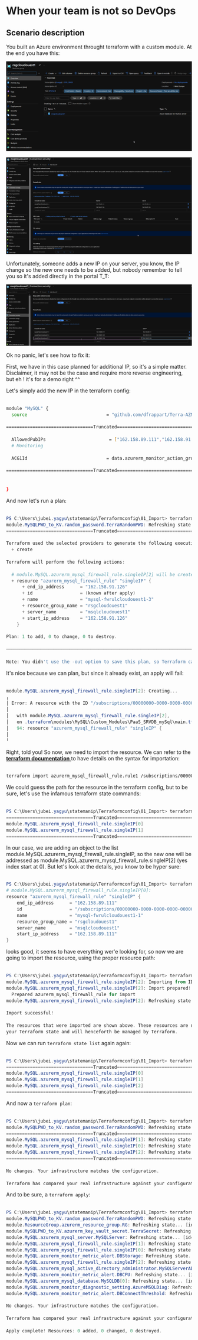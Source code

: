 # When your team is not so DevOps

## Scenario description

You built an Azure environment throught terraform with a custom module.
At the end you have this: 

![Illustration 1](./Img/import001.png)  


![Illustration 2](./Img/import002.png)  
  

Unfortunately, someone adds a new IP on your server, you know, the IP change so the new one needs to be added, but nobody remember to tell you so it's added directly in the portal T_T:

![Illustration 3](./Img/import003.png)  

Ok no panic, let's see how to fix it: 

First, we have in this case planned for additional IP, so it's a simple matter.
Disclaimer, it may not be the case and require more reverse engineering, but eh ! it's for a demo right ^^

Let's simply add the new IP in the terraform config:

```bash

module "MySQL" {
  source                              = "github.com/dfrappart/Terra-AZModuletest//Custom_Modules//PaaS_SRVDB_mySql"

=================================Truncated=================================
  
  AllowedPubIPs                        = ["162.158.89.111","162.158.91.125","162.158.91.126"]
  # Monitoring

  ACG1Id                              = data.azurerm_monitor_action_group.SubACG.id

=================================Truncated=================================


}

```

And now let's run a plan: 

```powershell

PS C:\Users\jubei.yagyu\statemanip\Terraformconfig\01_Import> terraform plan 
module.MySQLPWD_to_KV.random_password.TerraRandomPWD: Refreshing state... [id=none]
=================================Truncated=================================

Terraform used the selected providers to generate the following execution plan. Resource actions are indicated with the following symbols:
  + create

Terraform will perform the following actions:

  # module.MySQL.azurerm_mysql_firewall_rule.singleIP[2] will be created
  + resource "azurerm_mysql_firewall_rule" "singleIP" {
      + end_ip_address      = "162.158.91.126"
      + id                  = (known after apply)
      + name                = "mysql-fwrulcloudouest1-3"
      + resource_group_name = "rsgcloudouest1"
      + server_name         = "msqlcloudouest1"
      + start_ip_address    = "162.158.91.126"
    }

Plan: 1 to add, 0 to change, 0 to destroy.

───────────────────────────────────────────────────────────────────────────────────────────────────────────────────

Note: You didn't use the -out option to save this plan, so Terraform can't guarantee to take exactly these actions if you run "terraform apply" now.

```

It's nice because we can plan, but since it already exist, an apply will fail:

```powershell

module.MySQL.azurerm_mysql_firewall_rule.singleIP[2]: Creating...
╷
│ Error: A resource with the ID "/subscriptions/00000000-0000-0000-0000-000000000000/resourceGroups/rsgcloudouest1/providers/Microsoft.DBforMySQL/servers/msqlcloudouest1/firewallRules/mysql-fwrulcloudouest1-3" already exists - to be managed via Terraform this resource needs to be imported into the State. Please see the resource documentation for "azurerm_mysql_firewall_rule" for more information.
│
│   with module.MySQL.azurerm_mysql_firewall_rule.singleIP[2],
│   on .terraform\modules\MySQL\Custom_Modules\PaaS_SRVDB_mySql\main.tf line 94, in resource "azurerm_mysql_firewall_rule" "singleIP":
│   94: resource "azurerm_mysql_firewall_rule" "singleIP" {
│
╵

```

Right, told you!
So now, we need to import the resource.
We can refer to the <a href="https://registry.terraform.io/providers/hashicorp/azurerm/latest/docs/resources/mysql_firewall_rule" target="_blank"> **terraform documentation** </a> to have details on the syntax for importation:

```bash

terraform import azurerm_mysql_firewall_rule.rule1 /subscriptions/00000000-0000-0000-0000-000000000000/resourceGroups/mygroup1/providers/Microsoft.DBforMySQL/servers/server1/firewallRules/rule1

```

We could guess the path for the resource in the terraform config, but to be sure, let's use the infamous terraform state commands:

```powershell

PS C:\Users\jubei.yagyu\statemanip\Terraformconfig\01_Import> terraform state list
=================================Truncated=================================
module.MySQL.azurerm_mysql_firewall_rule.singleIP[0]
module.MySQL.azurerm_mysql_firewall_rule.singleIP[1]
=================================Truncated=================================

```

In our case, we are adding an object to the list module.MySQL.azurerm_mysql_firewall_rule.singleIP, so the new one will be addressed as module.MySQL.azurerm_mysql_firewall_rule.singleIP[2] (yes index start at 0).
But let's look at the details, you know to be hyper sure:

```powershell

PS C:\Users\jubei.yagyu\statemanip\Terraformconfig\01_Import> terraform state show module.MySQL.azurerm_mysql_firewall_rule.singleIP[0]
# module.MySQL.azurerm_mysql_firewall_rule.singleIP[0]:
resource "azurerm_mysql_firewall_rule" "singleIP" {
    end_ip_address      = "162.158.89.111"
    id                  = "/subscriptions/00000000-0000-0000-0000-000000000000/resourceGroups/rsgcloudouest1/providers/Microsoft.DBforMySQL/servers/msqlcloudouest1/firewallRules/mysql-fwrulcloudouest1-1"
    name                = "mysql-fwrulcloudouest1-1"
    resource_group_name = "rsgcloudouest1"
    server_name         = "msqlcloudouest1"
    start_ip_address    = "162.158.89.111"
}

```

looks good, it seems to have everything wer'e looking for, so now we are going to import the resource, using the proper resource path:

```powershell

PS C:\Users\jubei.yagyu\statemanip\Terraformconfig\01_Import> terraform import module.MySQL.azurerm_mysql_firewall_rule.singleIP[2] "/subscriptions/00000000-0000-0000-0000-000000000000/resourceGroups/rsgcloudouest1/providers/Microsoft.DBforMySQL/servers/msqlcloudouest1/firewallRules/mysql-fwrulcloudouest1-3"
module.MySQL.azurerm_mysql_firewall_rule.singleIP[2]: Importing from ID "/subscriptions/00000000-0000-0000-0000-000000000000/resourceGroups/rsgcloudouest1/providers/Microsoft.DBforMySQL/servers/msqlcloudouest1/firewallRules/mysql-fwrulcloudouest1-3"...
module.MySQL.azurerm_mysql_firewall_rule.singleIP[2]: Import prepared!
  Prepared azurerm_mysql_firewall_rule for import
module.MySQL.azurerm_mysql_firewall_rule.singleIP[2]: Refreshing state... [id=/subscriptions/00000000-0000-0000-0000-000000000000/resourceGroups/rsgcloudouest1/providers/Microsoft.DBforMySQL/servers/msqlcloudouest1/firewallRules/mysql-fwrulcloudouest1-3]

Import successful!

The resources that were imported are shown above. These resources are now in
your Terraform state and will henceforth be managed by Terraform.

```

Now we can run `terraform state list` again again: 

```powershell

PS C:\Users\jubei.yagyu\statemanip\Terraformconfig\01_Import> terraform state list
=================================Truncated=================================
module.MySQL.azurerm_mysql_firewall_rule.singleIP[0]
module.MySQL.azurerm_mysql_firewall_rule.singleIP[1]
module.MySQL.azurerm_mysql_firewall_rule.singleIP[2]
=================================Truncated=================================

```


And now a `terraform plan`: 

```powershell

PS C:\Users\jubei.yagyu\statemanip\Terraformconfig\01_Import> terraform plan      
module.MySQLPWD_to_KV.random_password.TerraRandomPWD: Refreshing state... [id=none]
=================================Truncated=================================
module.MySQL.azurerm_mysql_firewall_rule.singleIP[1]: Refreshing state... [id=/subscriptions/00000000-0000-0000-0000-000000000000/resourceGroups/rsgcloudouest1/providers/Microsoft.DBforMySQL/servers/msqlcloudouest1/firewallRules/mysql-fwrulcloudouest1-2]
module.MySQL.azurerm_mysql_firewall_rule.singleIP[0]: Refreshing state... [id=/subscriptions/00000000-0000-0000-0000-000000000000/resourceGroups/rsgcloudouest1/providers/Microsoft.DBforMySQL/servers/msqlcloudouest1/firewallRules/mysql-fwrulcloudouest1-1]
module.MySQL.azurerm_mysql_firewall_rule.singleIP[2]: Refreshing state... [id=/subscriptions/00000000-0000-0000-0000-000000000000/resourceGroups/rsgcloudouest1/providers/Microsoft.DBforMySQL/servers/msqlcloudouest1/firewallRules/mysql-fwrulcloudouest1-3]
=================================Truncated=================================

No changes. Your infrastructure matches the configuration.

Terraform has compared your real infrastructure against your configuration and found no differences, so no changes are needed.

```

And to be sure, a `terraform apply`: 

```powershell

PS C:\Users\jubei.yagyu\statemanip\Terraformconfig\01_Import> terraform apply
module.MySQLPWD_to_KV.random_password.TerraRandomPWD: Refreshing state... [id=none]
module.ResourceGroup.azurerm_resource_group.RG: Refreshing state... [id=/subscriptions/00000000-0000-0000-0000-000000000000/resourceGroups/rsgcloudouest1]
module.MySQLPWD_to_KV.azurerm_key_vault_secret.TerraSecret: Refreshing state... [id=https://akvjun15.vault.azure.net/secrets/kvs-sql/41d1a1f76b8a4a71ab186b8f2bc25b82]
module.MySQL.azurerm_mysql_server.MySQLServer: Refreshing state... [id=/subscriptions/00000000-0000-0000-0000-000000000000/resourceGroups/rsgcloudouest1/providers/Microsoft.DBforMySQL/servers/msqlcloudouest1]
module.MySQL.azurerm_mysql_firewall_rule.singleIP[1]: Refreshing state... [id=/subscriptions/00000000-0000-0000-0000-000000000000/resourceGroups/rsgcloudouest1/providers/Microsoft.DBforMySQL/servers/msqlcloudouest1/firewallRules/mysql-fwrulcloudouest1-2]
module.MySQL.azurerm_mysql_firewall_rule.singleIP[0]: Refreshing state... [id=/subscriptions/00000000-0000-0000-0000-000000000000/resourceGroups/rsgcloudouest1/providers/Microsoft.DBforMySQL/servers/msqlcloudouest1/firewallRules/mysql-fwrulcloudouest1-1]
module.MySQL.azurerm_monitor_metric_alert.DBStorage: Refreshing state... [id=/subscriptions/00000000-0000-0000-0000-000000000000/resourceGroups/rsgcloudouest1/providers/Microsoft.Insights/metricAlerts/malt-DBStorageThreshold-msqlcloudouest1]
module.MySQL.azurerm_mysql_firewall_rule.singleIP[2]: Refreshing state... [id=/subscriptions/00000000-0000-0000-0000-000000000000/resourceGroups/rsgcloudouest1/providers/Microsoft.DBforMySQL/servers/msqlcloudouest1/firewallRules/mysql-fwrulcloudouest1-3]
module.MySQL.azurerm_mysql_active_directory_administrator.MySQLServerADAdmin: Refreshing state... [id=/subscriptions/00000000-0000-0000-0000-000000000000/resourceGroups/rsgcloudouest1/providers/Microsoft.DBforMySQL/servers/msqlcloudouest1/administrators/activeDirectory]
module.MySQL.azurerm_monitor_metric_alert.DBCPU: Refreshing state... [id=/subscriptions/00000000-0000-0000-0000-000000000000/resourceGroups/rsgcloudouest1/providers/Microsoft.Insights/metricAlerts/malt-DBDBCPUThreshold-msqlcloudouest1-DBDBCPUThreshold]
module.MySQL.azurerm_mysql_database.MySQLDB[0]: Refreshing state... [id=/subscriptions/00000000-0000-0000-0000-000000000000/resourceGroups/rsgcloudouest1/providers/Microsoft.DBforMySQL/servers/msqlcloudouest1/databases/mysql-dbcloudouest1-defaultdbrws]
module.MySQL.azurerm_monitor_diagnostic_setting.AzureMSQLDiag: Refreshing state... [id=/subscriptions/00000000-0000-0000-0000-000000000000/resourceGroups/rsgcloudouest1/providers/Microsoft.DBforMySQL/servers/msqlcloudouest1|diag-msqlcloudouest1]
module.MySQL.azurerm_monitor_metric_alert.DBConnectThreshold: Refreshing state... [id=/subscriptions/00000000-0000-0000-0000-000000000000/resourceGroups/rsgcloudouest1/providers/Microsoft.Insights/metricAlerts/malt-DBConnectThreshold-msqlcloudouest1]

No changes. Your infrastructure matches the configuration.

Terraform has compared your real infrastructure against your configuration and found no differences, so no changes are needed.

Apply complete! Resources: 0 added, 0 changed, 0 destroyed.

```